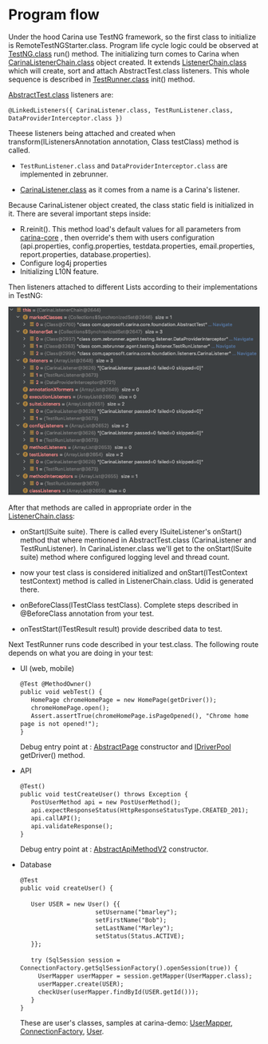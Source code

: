 # Program flow

Under the hood Carina use TestNG framework, so the first class to initialize is RemoteTestNGStarter.class. Program life cycle logic could be observed at [TestNG.class](https://github.com/cbeust/testng/blob/master/src/main/java/org/testng/TestNG.java) run() method.
The initializing turn comes to Carina when [CarinaListenerChain.class](https://github.com/qaprosoft/carina/blob/master/carina-core/src/main/java/com/qaprosoft/carina/core/foundation/listeners/CarinaListenerChain.java) object created.
It extends [ListenerChain.class](http://javadox.com/com.nordstrom.tools/testng-foundation/1.10.0/com/nordstrom/automation/testng/package-summary.html)
which will create, sort and attach AbstractTest.class listeners. This whole sequence is described in [TestRunner.class](https://github.com/cbeust/testng/blob/master/src/main/java/org/testng/TestRunner.java) init() method.

[AbstractTest.class](https://github.com/qaprosoft/carina/blob/master/carina-core/src/main/java/com/qaprosoft/carina/core/foundation/AbstractTest.java) listeners are:
```
@LinkedListeners({ CarinaListener.class, TestRunListener.class, DataProviderInterceptor.class })
```

Theese listeners being attached and created when transform(IListenersAnnotation annotation, Class testClass) method is called.
* `TestRunListener.class` and `DataProviderInterceptor.class` are implemented in zebrunner. 

* [CarinaListener.class](https://github.com/qaprosoft/carina/blob/master/carina-core/src/main/java/com/qaprosoft/carina/core/foundation/listeners/CarinaListener.java)
as it comes from a name is a Carina's listener.

Because CarinaListener object created, the class static field is initialized in it. There are several important steps inside:

* R.reinit(). This method load's default values for all parameters from [carina-core](https://github.com/qaprosoft/carina/blob/master/carina-core/src/main/resources)
   , then override's them with users configuration (api.properties, config.properties, testdata.properties, email.properties, report.properties, database.properties).
* Configure log4j properties 
* Initializing L10N feature.

Then listeners attached to different Lists according to their implementations in TestNG:

![Report link](../img/debug_entry_point1.png)

After that methods are called in appropriate order in the [ListenerChain.class](http://javadox.com/com.nordstrom.tools/testng-foundation/1.10.0/com/nordstrom/automation/testng/package-summary.html):

* onStart(ISuite suite). There is called every ISuiteListener's onStart() method that where
mentioned in AbstractTest.class (CarinaListener and TestRunListener). In CarinaListener.class we'll get to the onStart(ISuite suite) method where configured
logging level and thread count.

* now your test class is considered initialized and onStart(ITestContext testContext) method is called in ListenerChain.class. Udid is generated there.

* onBeforeClass(ITestClass testClass). Complete steps described in @BeforeClass annotation from your test.

* onTestStart(ITestResult result) provide described data to test.

Next TestRunner runs code described in your test.class. The following route depends on what you are doing in your test:

* UI (web, mobile)
   ```
   @Test @MethodOwner()
   public void webTest() {
      HomePage chromeHomePage = new HomePage(getDriver());
      chromeHomePage.open();
      Assert.assertTrue(chromeHomePage.isPageOpened(), "Chrome home page is not opened!"); 
   } 
   ```
   Debug entry point at : [AbstractPage](https://github.com/qaprosoft/carina/blob/master/carina-webdriver/src/main/java/com/qaprosoft/carina/core/gui/AbstractPage.java)
   constructor and [IDriverPool](https://github.com/qaprosoft/carina/blob/master/carina-webdriver/src/main/java/com/qaprosoft/carina/core/foundation/webdriver/IDriverPool.java)
   getDriver() method.
   

* API

   ```
   @Test()
   public void testCreateUser() throws Exception {
      PostUserMethod api = new PostUserMethod();
      api.expectResponseStatus(HttpResponseStatusType.CREATED_201);
      api.callAPI();
      api.validateResponse();
   }
   ```
   
   Debug entry point at :
   [AbstractApiMethodV2](https://github.com/qaprosoft/carina/blob/master/carina-api/src/main/java/com/qaprosoft/carina/core/foundation/api/AbstractApiMethodV2.java)
   constructor.


* Database
   
   ```
   @Test
   public void createUser() {

      User USER = new User() {{
                        setUsername("bmarley");
                        setFirstName("Bob");
                        setLastName("Marley");
                        setStatus(Status.ACTIVE);
      }};

      try (SqlSession session = ConnectionFactory.getSqlSessionFactory().openSession(true)) {
        UserMapper userMapper = session.getMapper(UserMapper.class);
        userMapper.create(USER);
        checkUser(userMapper.findById(USER.getId()));
      }
   }
   ```   
   
   These are user's classes, samples at carina-demo:
   [UserMapper](https://github.com/qaprosoft/carina-demo/blob/master/src/main/java/com/qaprosoft/carina/demo/db/mappers/UserMapper.java), 
   [ConnectionFactory](https://github.com/qaprosoft/carina-demo/blob/master/src/main/java/com/qaprosoft/carina/demo/utils/ConnectionFactory.java),
   [User](https://github.com/qaprosoft/carina-demo/blob/master/src/main/java/com/qaprosoft/carina/demo/db/models/User.java).
